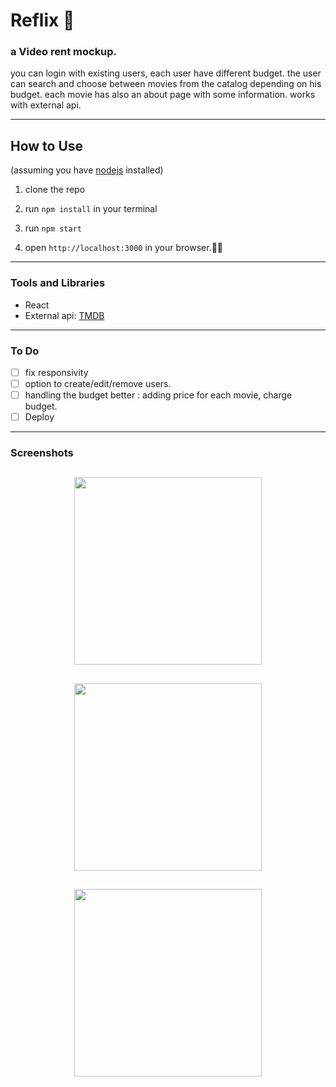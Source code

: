 # Reflix 📼

### a Video rent mockup.

you can login with existing users, each user have different budget.
the user can search and choose between movies from the catalog depending on his budget.
each movie has also an about page with some information.
works with external api.

---

## How to Use

(assuming you have [nodejs](https://nodejs.org/en/) installed)

1. clone the repo

2. run `npm install` in your terminal

3. run `npm start`

4. open `http://localhost:3000` in your browser.🍿🙂

---

### Tools and Libraries

- React
- External api: [TMDB](https://www.themoviedb.org/)

---

### To Do

- [ ] fix responsivity
- [ ] option to create/edit/remove users.
- [ ] handling the budget better : adding price for each movie, charge budget.
- [ ] Deploy

---

### Screenshots

## <p align="center"><img src="https://res.cloudinary.com/dnrxmm7a0/image/upload/v1600233369/projects/rx2_rks0kj.jpg" width="300" /> </p>
## <p align="center"><img src="https://res.cloudinary.com/dnrxmm7a0/image/upload/v1600233369/projects/rx3_ed6lgs.jpg" width="300" /> </p>
## <p align="center"><img src="https://res.cloudinary.com/dnrxmm7a0/image/upload/v1600233369/projects/rx1_xpnnbz.jpg" width="300" /> </p>
